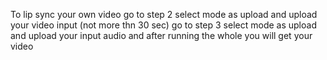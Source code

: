 To lip sync your own video 
go to step 2 select mode as upload and upload your video input (not more thn 30 sec)
go to step 3 select mode as upload and upload your input audio
and after running the whole you will get your video
